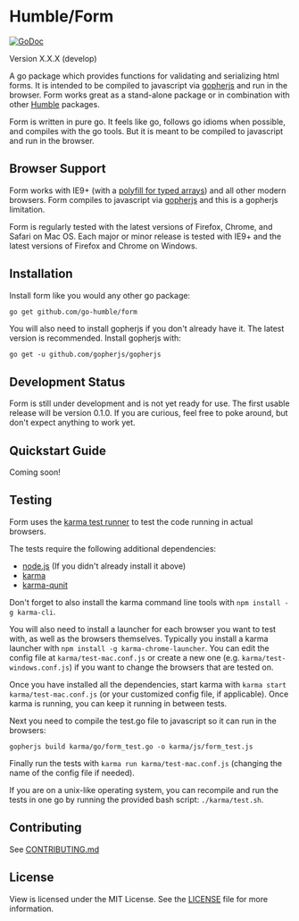 Humble/Form
===========

[![GoDoc](https://godoc.org/github.com/go-humble/form?status.svg)](https://godoc.org/github.com/go-humble/form)

Version X.X.X (develop)

A go package which provides functions for validating and serializing html forms.
It is intended to be compiled to javascript via
[gopherjs](https://github.com/gopherjs/gopherjs) and run in the browser. Form
works great as a stand-alone package or in combination with other
[Humble](https://github.com/go-humble) packages.

Form is written in pure go. It feels like go, follows go idioms when possible,
and compiles with the go tools. But it is meant to be compiled to javascript and
run in the browser.


Browser Support
---------------

Form works with IE9+ (with a
[polyfill for typed arrays](https://github.com/inexorabletash/polyfill/blob/master/typedarray.js))
and all other modern browsers. Form compiles to javascript via [gopherjs](https://github.com/gopherjs/gopherjs)
and this is a gopherjs limitation.

Form is regularly tested with the latest versions of Firefox, Chrome, and Safari
on Mac OS. Each major or minor release is tested with IE9+ and the latest
versions of Firefox and Chrome on Windows.


Installation
------------

Install form like you would any other go package:

```bash
go get github.com/go-humble/form
```

You will also need to install gopherjs if you don't already have it. The latest version is
recommended. Install gopherjs with:

```
go get -u github.com/gopherjs/gopherjs
```


Development Status
------------------

Form is still under development and is not yet ready for use. The first usable
release will be version 0.1.0. If you are curious, feel free to poke around,
but don't expect anything to work yet.


Quickstart Guide
----------------

Coming soon!


Testing
-------

Form uses the [karma test runner](http://karma-runner.github.io/0.12/index.html)
to test the code running in actual browsers.

The tests require the following additional dependencies:

- [node.js](http://nodejs.org/) (If you didn't already install it above)
- [karma](http://karma-runner.github.io/0.12/index.html)
- [karma-qunit](https://github.com/karma-runner/karma-qunit)

Don't forget to also install the karma command line tools with `npm install -g karma-cli`.

You will also need to install a launcher for each browser you want to test with,
as well as the browsers themselves. Typically you install a karma launcher with
`npm install -g karma-chrome-launcher`. You can edit the config file at
`karma/test-mac.conf.js` or create a new one (e.g. `karma/test-windows.conf.js`)
if you want to change the browsers that are tested on.

Once you have installed all the dependencies, start karma with
`karma start karma/test-mac.conf.js` (or your customized config file, if
applicable). Once karma is running, you can keep it running in between tests.

Next you need to compile the test.go file to javascript so it can run in the
browsers:

```
gopherjs build karma/go/form_test.go -o karma/js/form_test.js
```

Finally run the tests with `karma run karma/test-mac.conf.js` (changing the name
of the config file if needed).

If you are on a unix-like operating system, you can recompile and run the tests
in one go by running the provided bash script: `./karma/test.sh`.


Contributing
------------

See
[CONTRIBUTING.md](https://github.com/go-humble/view/blob/master/CONTRIBUTING.md)


License
-------

View is licensed under the MIT License. See the
[LICENSE](https://github.com/go-humble/view/blob/master/LICENSE) file for more
information.
